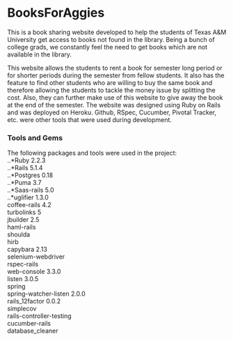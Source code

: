 # BooksForAggies

This is a book sharing website developed to help the students of Texas A&M University get access to books not found in the library. Being a bunch of college grads, we constantly feel the need to get books which are not available in the library. 

This website allows the students to rent a book for semester long period or for shorter periods during the semester from fellow students. It also has the feature to find other students who are willing to buy the same book and therefore allowing the students to tackle the money issue by splitting the cost. Also, they can further make use of this website to give away the book at the end of the semester. The website was designed using Ruby on Rails and was deployed on Heroku. Github, RSpec, Cucumber, Pivotal Tracker, etc. were other tools that were used during development.

### Tools and Gems
The following packages and tools were used in the project: <br />
..*Ruby 2.2.3 <br />
..*Rails 5.1.4 <br />
..*Postgres 0.18 <br />
..*Puma 3.7 <br />
..*Saas-rails 5.0 <br />
..*uglifier 1.3.0 <br />
coffee-rails 4.2 <br />
turbolinks 5 <br />
jbuilder 2.5 <br />
haml-rails <br />
shoulda <br />
hirb <br />
capybara 2.13 <br />
selenium-webdriver <br />
rspec-rails <br />
web-console 3.3.0 <br />
listen 3.0.5 <br />
spring <br />
spring-watcher-listen 2.0.0 <br />
rails_12factor 0.0.2 <br />
simplecov <br />
rails-controller-testing <br />
cucumber-rails <br />
database_cleaner <br />

